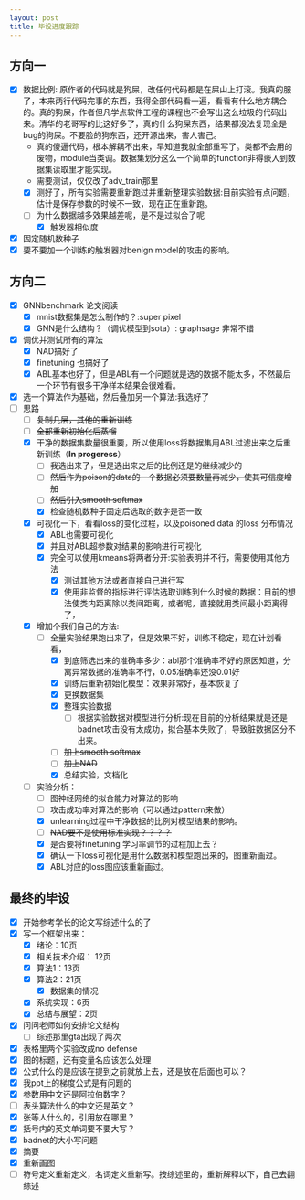 ```yaml
---
layout: post
title: 毕设进度跟踪
---
```


## 方向一

* [x] 数据比例: 原作者的代码就是狗屎，改任何代码都是在屎山上打滚。我真的服了，本来两行代码完事的东西，我得全部代码看一遍，看看有什么地方耦合的。真的狗屎，作者但凡学点软件工程的课程也不会写出这么垃圾的代码出来。清华的老哥写的比这好多了，真的什么狗屎东西，结果都没法复现全是bug的狗屎。不要脸的狗东西，还开源出来，害人害己。
  * 真的傻逼代码，根本解耦不出来，早知道我就全部重写了。类都不会用的废物，module当类调。数据集划分这么一个简单的function非得嵌入到数据集读取里才能实现。
  * 需要测试，仅仅改了adv_train那里
  * [x] 测好了，所有实验需要重新跑过并重新整理实验数据:目前实验有点问题，估计是保存参数的时候不一致，现在正在重新跑。
  * [ ] 为什么数据越多效果越差呢，是不是过拟合了呢
    * [x] 触发器相似度
* [x] 固定随机数种子
* [x] 要不要加一个训练的触发器对benign model的攻击的影响。

## 方向二

* [x] GNNbenchmark 论文阅读
  * [x] mnist数据集是怎么制作的？:super pixel
  * [x] GNN是什么结构？（调优模型到sota）: graphsage 非常不错
* [x] 调优并测试所有的算法
  * [x] NAD搞好了
  * [x] finetuning 也搞好了
  * [x] ABL基本也好了，但是ABL有一个问题就是选的数据不能太多，不然最后一个环节有很多干净样本结果会很难看。
* [x] 选一个算法作为基础，然后叠加另一个算法:我选好了
* [ ] 思路
  * [ ] ~~复制几层，其他的重新训练~~
  * [ ] ~~全部重新初始化后蒸馏~~
  * [x] 干净的数据集数量很重要，所以使用loss将数据集用ABL过滤出来之后重新训练（**In progeress**）
    * [ ] ~~我选出来了，但是选出来之后的比例还是的继续减少的~~
    * [ ] ~~然后作为poison的data的一个数据必须要数量再减少，使其可信度增加~~
    * [ ] ~~然后引入smooth softmax~~
    * [x] 检查随机数种子固定后选取的数字是否一致
  * [x] 可视化一下，看看loss的变化过程，以及poisoned data 的loss 分布情况 
    * [x] ABL也需要可视化
    * [x] 并且对ABL超参数对结果的影响进行可视化
    * [x] 完全可以使用kmeans将两者分开:实验表明并不行，需要使用其他方法
      * [x] 测试其他方法或者直接自己进行写
      * [x] 使用非监督的指标进行评估选取训练到什么时候的数据：目前的想法使类内距离除以类间距离，或者呢，直接就用类间最小距离得了，
  * [x] 增加个我们自己的方法:
    * [ ] 全量实验结果跑出来了，但是效果不好，训练不稳定，现在计划看看，
      * [x] 到底筛选出来的准确率多少：abl那个准确率不好的原因知道，分离异常数据的准确率不行，0.05准确率还没0.01好
      * [x] 训练后重新初始化模型：效果非常好，基本恢复了
      * [x] 更换数据集
      * [x] 整理实验数据
        * [ ] 根据实验数据对模型进行分析:现在目前的分析结果就是还是badnet攻击没有太成功，拟合基本失败了，导致脏数据区分不出来。
      * [ ] ~~加上smooth softmax~~
      * [ ] ~~加上NAD~~
      * [x] 总结实验，文档化
  * [ ] 实验分析：
    * [ ] 图神经网络的拟合能力对算法的影响
    * [ ] 攻击成功率对算法的影响（可以通过pattern来做）
    * [x] unlearning过程中干净数据的比例对模型结果的影响。
    * [ ] ~~NAD要不是使用标准实现？？？？~~
    * [x] 是否要将finetuning 学习率调节的过程加上去？
    * [x] 确认一下loss可视化是用什么数据和模型跑出来的，图重新画过。
    * [x] ABL对应的loss图应该重新画过。

## 最终的毕设

* [x] 开始参考学长的论文写综述什么的了
* [x] 写一个框架出来：
  * [x] 绪论：10页
  * [x] 相关技术介绍： 12页
  * [x] 算法1：13页
  * [x] 算法2：21页
    * [x] 数据集的情况
  * [x] 系统实现：6页
  * [x] 总结与展望：2页

* [x] 问问老师如何安排论文结构
  * [ ] 综述那里gta出现了两次
* [x] 表格里两个实验改成no defense
* [x] 图的标题，还有变量名应该怎么处理
* [x] 公式什么的是应该在提到之前就放上去，还是放在后面也可以？
* [x] 我ppt上的梯度公式是有问题的
* [x] 参数用中文还是阿拉伯数字？
* [ ] 表头算法什么的中文还是英文？
* [x] 张等人什么的，引用放在哪里？
* [x] 括号内的英文单词要不要大写？
* [x] badnet的大小写问题
* [x] 摘要
* [x] 重新画图
* [ ] 符号定义重新定义，名词定义重新写。按综述里的，重新解释以下，自己去翻综述